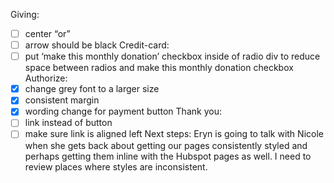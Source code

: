 Giving:
- [ ] center “or”
- [ ] arrow should be black
Credit-card:
- [ ] put ‘make this monthly donation’ checkbox inside of radio div to reduce space between radios and make this monthly donation checkbox
Authorize:
- [x] change grey font to a larger size
- [x] consistent margin
- [x] wording change for payment button
Thank you:
 - [ ] link instead of button
 - [ ] make sure link is aligned left
Next steps:
Eryn is going to talk with Nicole when she gets back about getting our pages consistently styled and perhaps getting them inline with the Hubspot pages as well. I need to review places where styles are inconsistent.
